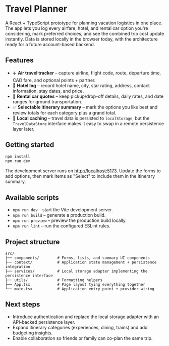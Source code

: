 # Travel Planner

A React + TypeScript prototype for planning vacation logistics in one place. The app lets you log every airfare, hotel, and
rental car option you're considering, mark preferred choices, and see the combined trip cost update instantly. Data is stored
locally in the browser today, with the architecture ready for a future account-based backend.

## Features

- ✈️ **Air travel tracker** – capture airline, flight code, route, departure time, CAD fare, and optional points + partner.
- 🏨 **Hotel log** – record hotel name, city, star rating, address, contact information, stay dates, and price.
- 🚗 **Rental car quotes** – keep pickup/drop-off details, daily rates, and date ranges for ground transportation.
- ✅ **Selectable itinerary summary** – mark the options you like best and review totals for each category plus a grand total.
- 💾 **Local caching** – travel data is persisted to `localStorage`, but the `TravelDataStore` interface makes it easy to swap in
  a remote persistence layer later.

## Getting started

```bash
npm install
npm run dev
```

The development server runs on [http://localhost:5173](http://localhost:5173). Update the forms to add options, then mark items
as "Select" to include them in the itinerary summary.

## Available scripts

- `npm run dev` – start the Vite development server.
- `npm run build` – generate a production build.
- `npm run preview` – preview the production build locally.
- `npm run lint` – run the configured ESLint rules.

## Project structure

```
src/
├── components/        # Forms, lists, and summary UI components
├── context/           # Application state management + persistence integration
├── services/          # Local storage adapter implementing the persistence interface
├── utils/             # Formatting helpers
├── App.tsx            # Page layout tying everything together
└── main.tsx           # Application entry point + provider wiring
```

## Next steps

- Introduce authentication and replace the local storage adapter with an API-backed persistence layer.
- Expand itinerary categories (experiences, dining, trains) and add budgeting insights.
- Enable collaboration so friends or family can co-plan the same trip.
